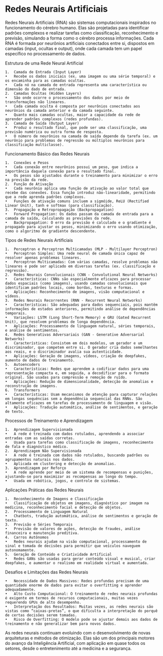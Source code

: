# Redes Neurais Artificiais

Redes Neurais Artificiais (RNA) são sistemas computacionais inspirados no funcionamento do cérebro humano. Elas são projetadas para identificar padrões complexos e realizar tarefas como classificação, reconhecimento e previsão, simulando a forma como o cérebro processa informações. Cada RNA é formada por neurônios artificiais conectados entre si, dispostos em camadas (input, ocultas e output), onde cada camada tem um papel específico no processamento de dados.

Estrutura de uma Rede Neural Artificial

	1.	Camada de Entrada (Input Layer)
	•	Recebe os dados iniciais (ex. uma imagem ou uma série temporal) e os encaminha para as camadas ocultas.
	•	Cada nó na camada de entrada representa uma característica ou dimensão do dado de entrada.
	2.	Camadas Ocultas (Hidden Layers)
	•	São onde ocorre o processamento dos dados por meio de transformações não lineares.
	•	Cada camada oculta é composta por neurônios conectados aos neurônios da camada anterior e da camada seguinte.
	•	Quanto mais camadas ocultas, maior a capacidade da rede de aprender padrões complexos (redes profundas).
	3.	Camada de Saída (Output Layer)
	•	Produz o resultado final, que pode ser uma classificação, uma previsão numérica ou outra forma de resposta.
	•	O número de neurônios na camada de saída depende da tarefa (ex. um neurônio para problemas de regressão ou múltiplos neurônios para classificação multiclasse).

Funcionamento Básico das Redes Neurais

	1.	Conexões e Pesos
	•	Cada conexão entre neurônios possui um peso, que indica a importância daquela conexão para o resultado final.
	•	Os pesos são ajustados durante o treinamento para minimizar o erro na previsão da rede.
	2.	Função de Ativação
	•	Cada neurônio aplica uma função de ativação ao valor total que recebe das conexões. Essa função introduz não-linearidade, permitindo que a rede aprenda padrões complexos.
	•	Funções de ativação comuns incluem a sigmóide, ReLU (Rectified Linear Unit), tanh e softmax (para classificação).
	3.	Propagação e Retropropagação (Backpropagation)
	•	Forward Propagation: Os dados passam da camada de entrada para a camada de saída, calculando as previsões da rede.
	•	Backpropagation: O erro da previsão é calculado e o gradiente é propagado para ajustar os pesos, minimizando o erro usando otimização, como o algoritmo de gradiente descendente.

Tipos de Redes Neurais Artificiais

	1.	Perceptron e Perceptron Multicamadas (MLP - Multilayer Perceptron)
	•	Perceptron Simples: Uma rede neural de camada única capaz de resolver apenas problemas lineares.
	•	Perceptron Multicamadas: Com várias camadas, resolve problemas não lineares e pode ser aplicado em diversas tarefas (ex. classificação e regressão).
	2.	Redes Neurais Convolucionais (CNN - Convolutional Neural Networks)
	•	Características: CNNs são especialmente eficazes para processar dados espaciais (como imagens), usando camadas convolucionais que identificam padrões locais, como bordas, texturas e formas.
	•	Aplicações: Reconhecimento de imagens, visão computacional e vídeos.
	3.	Redes Neurais Recorrentes (RNN - Recurrent Neural Networks)
	•	Características: São adequadas para dados sequenciais, pois mantêm informações de estados anteriores, permitindo análise de dependências temporais.
	•	Variações: LSTM (Long Short-Term Memory) e GRU (Gated Recurrent Unit), que resolvem problemas de longa dependência.
	•	Aplicações: Processamento de linguagem natural, séries temporais, e análise de sentimentos.
	4.	Redes Generativas Adversariais (GAN - Generative Adversarial Networks)
	•	Características: Consistem em dois modelos, um gerador e um discriminador, que competem entre si. O gerador cria dados semelhantes aos reais, e o discriminador avalia sua autenticidade.
	•	Aplicações: Geração de imagens, vídeos, criação de deepfakes, aumento de dados de treinamento.
	5.	Autoencoders
	•	Características: Redes que aprendem a codificar dados para uma representação compacta e, em seguida, a decodificar para o formato original. São usadas para compressão e remoção de ruído.
	•	Aplicações: Redução de dimensionalidade, detecção de anomalias e reconstrução de imagens.
	6.	Transformers
	•	Características: Usam mecanismos de atenção para capturar relações em longas sequências sem a dependência sequencial das RNNs. São altamente eficazes em tarefas de processamento de linguagem e visão.
	•	Aplicações: Tradução automática, análise de sentimentos, e geração de texto.

Processos de Treinamento e Aprendizagem

	1.	Aprendizagem Supervisionada
	•	A rede é treinada com dados rotulados, aprendendo a associar entradas com as saídas corretas.
	•	Usada para tarefas como classificação de imagens, reconhecimento de fala e diagnóstico médico.
	2.	Aprendizagem Não Supervisionada
	•	A rede é treinada com dados não rotulados, buscando padrões ou agrupamentos naturais nos dados.
	•	Aplicada em clustering e detecção de anomalias.
	3.	Aprendizagem por Reforço
	•	A rede aprende por meio de um sistema de recompensas e punições, ajustando-se para maximizar as recompensas ao longo do tempo.
	•	Usada em robótica, jogos, e controle de sistemas.

Aplicações Práticas das Redes Neurais

	1.	Reconhecimento de Imagens e Classificação
	•	Classificação de objetos em imagens, diagnóstico por imagem na medicina, reconhecimento facial e detecção de objetos.
	2.	Processamento de Linguagem Natural
	•	Chatbots, tradução automática, análise de sentimentos e geração de texto.
	3.	Previsão e Séries Temporais
	•	Previsão de valores de ações, detecção de fraudes, análise financeira e manutenção preditiva.
	4.	Carros Autônomos
	•	Redes neurais ajudam na visão computacional, processamento de sinal e tomada de decisões para permitir que veículos naveguem autonomamente.
	5.	Geração de Conteúdo e Criatividade Artificial
	•	Redes GANs são usadas para gerar conteúdo visual e musical, criar deepfakes, e aumentar o realismo em realidade virtual e aumentada.

Desafios e Limitações das Redes Neurais

	•	Necessidade de Dados Massivos: Redes profundas precisam de uma quantidade enorme de dados para evitar o overfitting e aprender adequadamente.
	•	Alto Custo Computacional: O treinamento de redes neurais profundas é exigente em termos de recursos computacionais, muitas vezes requerendo GPUs de alto desempenho.
	•	Interpretação dos Resultados: Muitas vezes, as redes neurais são vistas como “caixas-pretas”, o que dificulta a interpretação do porquê de certas decisões serem tomadas.
	•	Risco de Overfitting: O modelo pode se ajustar demais aos dados de treinamento e não generalizar bem para novos dados.

As redes neurais continuam evoluindo com o desenvolvimento de novas arquiteturas e métodos de otimização. Elas são um dos principais motores do avanço da Inteligência Artificial, com aplicação em quase todos os setores, desde o entretenimento até a medicina e a segurança.